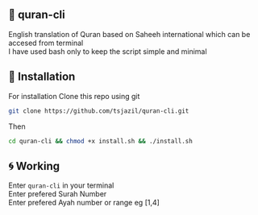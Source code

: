 ## 💞 quran-cli

English translation of Quran based on Saheeh international which can be accesed from terminal <br>
I have used bash only to keep the script simple and minimal

🚀 Installation 
--
For installation Clone this repo using git

```sh
git clone https://github.com/tsjazil/quran-cli.git
```
Then 
```sh
cd quran-cli && chmod +x install.sh && ./install.sh
```
🌀 Working 
--
Enter ``quran-cli`` in your terminal <br>
Enter prefered Surah Number <br>
Enter prefered Ayah number or range eg [1,4] <br>


